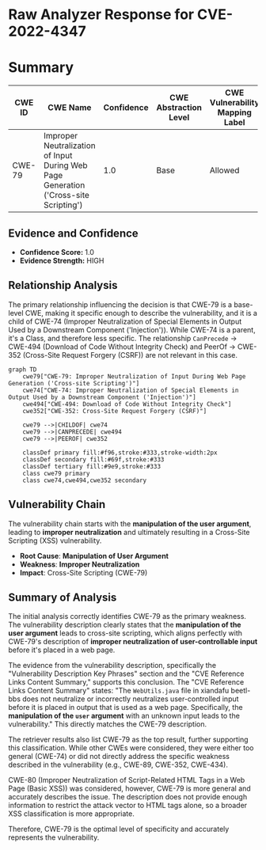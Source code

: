 # Raw Analyzer Response for CVE-2022-4347

# Summary
| CWE ID | CWE Name | Confidence | CWE Abstraction Level | CWE Vulnerability Mapping Label | CWE-Vulnerability Mapping Notes |
|---|---|---|---|---|---|
| CWE-79 | Improper Neutralization of Input During Web Page Generation ('Cross-site Scripting') | 1.0 | Base | Allowed | Primary CWE |

## Evidence and Confidence

*   **Confidence Score:** 1.0
*   **Evidence Strength:** HIGH

## Relationship Analysis
The primary relationship influencing the decision is that CWE-79 is a base-level CWE, making it specific enough to describe the vulnerability, and it is a child of CWE-74 (Improper Neutralization of Special Elements in Output Used by a Downstream Component ('Injection')). While CWE-74 is a parent, it's a Class, and therefore less specific. The relationship `CanPrecede` -> CWE-494 (Download of Code Without Integrity Check) and PeerOf -> CWE-352 (Cross-Site Request Forgery (CSRF)) are not relevant in this case.

```mermaid
graph TD
    cwe79["CWE-79: Improper Neutralization of Input During Web Page Generation ('Cross-site Scripting')"]
    cwe74["CWE-74: Improper Neutralization of Special Elements in Output Used by a Downstream Component ('Injection')"]
    cwe494["CWE-494: Download of Code Without Integrity Check"]
    cwe352["CWE-352: Cross-Site Request Forgery (CSRF)"]
    
    cwe79 -->|CHILDOF| cwe74
    cwe79 -->|CANPRECEDE| cwe494
    cwe79 -->|PEEROF| cwe352
    
    classDef primary fill:#f96,stroke:#333,stroke-width:2px
    classDef secondary fill:#69f,stroke:#333
    classDef tertiary fill:#9e9,stroke:#333
    class cwe79 primary
    class cwe74,cwe494,cwe352 secondary
```

## Vulnerability Chain
The vulnerability chain starts with the **manipulation of the user argument**, leading to **improper neutralization** and ultimately resulting in a Cross-Site Scripting (XSS) vulnerability.
  - **Root Cause**: **Manipulation of User Argument**
  - **Weakness**: **Improper Neutralization**
  - **Impact**: Cross-Site Scripting (CWE-79)

## Summary of Analysis
The initial analysis correctly identifies CWE-79 as the primary weakness. The vulnerability description clearly states that the **manipulation of the user argument** leads to cross-site scripting, which aligns perfectly with CWE-79's description of **improper neutralization of user-controllable input** before it's placed in a web page.

The evidence from the vulnerability description, specifically the "Vulnerability Description Key Phrases" section and the "CVE Reference Links Content Summary," supports this conclusion. The "CVE Reference Links Content Summary" states: "The `WebUtils.java` file in xiandafu beetl-bbs does not neutralize or incorrectly neutralizes user-controlled input before it is placed in output that is used as a web page. Specifically, the **manipulation of the `user` argument** with an unknown input leads to the vulnerability." This directly matches the CWE-79 description.

The retriever results also list CWE-79 as the top result, further supporting this classification. While other CWEs were considered, they were either too general (CWE-74) or did not directly address the specific weakness described in the vulnerability (e.g., CWE-89, CWE-352, CWE-434).

CWE-80 (Improper Neutralization of Script-Related HTML Tags in a Web Page (Basic XSS)) was considered, however, CWE-79 is more general and accurately describes the issue. The description does not provide enough information to restrict the attack vector to HTML tags alone, so a broader XSS classification is more appropriate.

Therefore, CWE-79 is the optimal level of specificity and accurately represents the vulnerability.